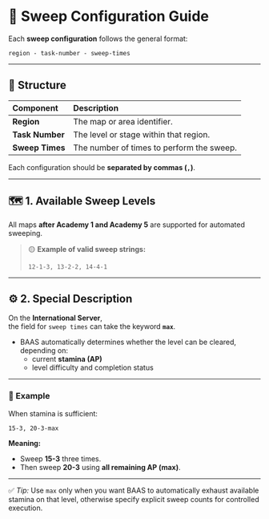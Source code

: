 # 🧹 Sweep Configuration Guide

Each **sweep configuration** follows the general format:

```
region - task-number - sweep-times
```

---

## 🧩 Structure

| Component       | Description                               |
|:----------------|:------------------------------------------|
| **Region**      | The map or area identifier.               |
| **Task Number** | The level or stage within that region.    |
| **Sweep Times** | The number of times to perform the sweep. |

Each configuration should be **separated by commas (`,`)**.

---

## 🗺️ 1. Available Sweep Levels

All maps **after Academy 1 and Academy 5** are supported for automated sweeping.

> 🟡 **Example of valid sweep strings:**
> ```
> 12-1-3, 13-2-2, 14-4-1
> ```

---

## ⚙️ 2. Special Description

On the **International Server**,  
the field for `sweep times` can take the keyword **`max`**.

- BAAS automatically determines whether the level can be cleared,  
  depending on:
  - current **stamina (AP)**  
  - level difficulty and completion status  

---

### 🧮 Example

When stamina is sufficient:

```
15-3, 20-3-max
```

**Meaning:**

- Sweep **15-3** three times.  
- Then sweep **20-3** using **all remaining AP (max)**.

---

✅ *Tip:* Use `max` only when you want BAAS to automatically exhaust available stamina on that level, otherwise specify explicit sweep counts for controlled execution.
